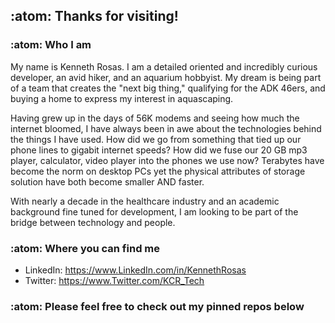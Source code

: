 ## :atom:	Thanks for visiting! 

### :atom: Who I am 

My name is Kenneth Rosas. I am a detailed oriented and incredibly curious developer, an avid hiker, and an aquarium hobbyist. My dream is being part of a team that creates the "next big thing," qualifying for the ADK 46ers, and buying a home to express my interest in aquascaping. 

Having grew up in the days of 56K modems and seeing how much the internet bloomed, I have always been in awe about the technologies behind the things I have used. How did we go from something that tied up our phone lines to gigabit internet speeds? How did we fuse our 20 GB mp3 player, calculator, video player into the phones we use now? Terabytes have become the norm on desktop PCs yet the physical attributes of storage solution have both become smaller AND faster. 

With nearly a decade in the healthcare industry and an academic background fine tuned for development, I am looking to be part of the bridge between technology and people. 

### :atom: Where you can find me
- LinkedIn: https://www.LinkedIn.com/in/KennethRosas
- Twitter:  https://www.Twitter.com/KCR_Tech

### :atom: Please feel free to check out my pinned repos below 

<!--
**Kcrosas/Kcrosas** is a ✨ _special_ ✨ repository because its `README.md` (this file) appears on your GitHub profile.

Here are some ideas to get you started:

- 🔭 I’m currently working on ...
- 🌱 I’m currently learning ...
- 👯 I’m looking to collaborate on ...
- 🤔 I’m looking for help with ...
- 💬 Ask me about ...
- 📫 How to reach me: ...
- 😄 Pronouns: ...
- ⚡ Fun fact: ...
-->
